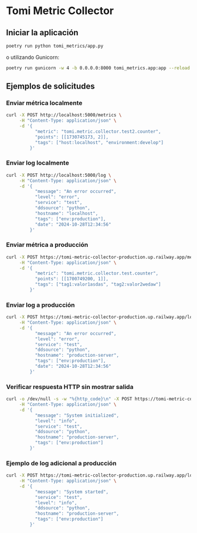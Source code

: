 # Tomi Metric Collector

## Iniciar la aplicación

```sh
poetry run python tomi_metrics/app.py
```

o utilizando Gunicorn:

```sh
poetry run gunicorn -w 4 -b 0.0.0.0:8000 tomi_metrics.app:app --reload
```

## Ejemplos de solicitudes

### Enviar métrica localmente

```sh
curl -X POST http://localhost:5000/metrics \
     -H "Content-Type: application/json" \
     -d '{
           "metric": "tomi.metric.collector.test2.counter",
           "points": [[1730745173, 2]],
           "tags": ["host:localhost", "environment:develop"]
         }'
```

### Enviar log localmente

```sh
curl -X POST http://localhost:5000/log \
     -H "Content-Type: application/json" \
     -d '{
           "message": "An error occurred",
           "level": "error",
           "service": "test",
           "ddsource": "python",
           "hostname": "localhost",
           "tags": ["env:production"],
           "date": "2024-10-28T12:34:56"
         }'
```

### Enviar métrica a producción

```sh
curl -X POST https://tomi-metric-collector-production.up.railway.app/metrics \
     -H "Content-Type: application/json" \
     -d '{
           "metric": "tomi.metric.collector.test.counter",
           "points": [[1700749200, 1]],
           "tags": ["tag1:valor1asdas", "tag2:valor2wedaw"]
         }'
```

### Enviar log a producción

```sh
curl -X POST https://tomi-metric-collector-production.up.railway.app/log \
     -H "Content-Type: application/json" \
     -d '{
           "message": "An error occurred",
           "level": "error",
           "service": "test",
           "ddsource": "python",
           "hostname": "production-server",
           "tags": ["env:production"],
           "date": "2024-10-28T12:34:56"
         }'
```

### Verificar respuesta HTTP sin mostrar salida

```sh
curl -o /dev/null -s -w "%{http_code}\n" -X POST https://tomi-metric-collector-production.up.railway.app/log \
     -H "Content-Type: application/json" \
     -d '{
           "message": "System initialized",
           "level": "info",
           "service": "test",
           "ddsource": "python",
           "hostname": "production-server",
           "tags": ["env:production"]
         }'
```

### Ejemplo de log adicional a producción

```sh
curl -X POST https://tomi-metric-collector-production.up.railway.app/log \
     -H "Content-Type: application/json" \
     -d '{
           "message": "System started",
           "service": "test",
           "level": "info",
           "ddsource": "python",
           "hostname": "production-server",
           "tags": ["env:production"]
         }'
```

